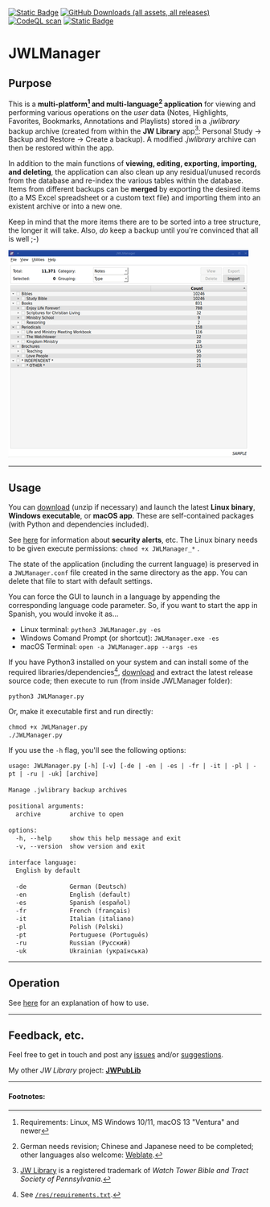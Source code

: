 [![Static Badge](https://img.shields.io/badge/mirror-orange?style=plastic&logo=gitlab&logoColor=orange&color=black)](https://gitlab.com/erykj/jwlmanager) [![GitHub Downloads (all assets, all releases)](https://img.shields.io/github/downloads/erykjj/jwlmanager/total?style=plastic)](https://github.com/erykjj/jwlmanager/releases/latest) [![CodeQL scan](https://img.shields.io/github/actions/workflow/status/erykjj/jwlmanager/github-code-scanning%2Fcodeql?style=plastic)](https://github.com/erykjj/jwlmanager/actions?query=workflow%3ACodeQL) [![Static Badge](https://img.shields.io/badge/releases-orange?style=plastic&logo=rss&logoColor=orange&color=black)](https://github.com/erykjj/jwlmanager/releases.atom)

# JWLManager

## Purpose

This is a **multi-platform[^#] and multi-language[^*] application** for viewing and performing various operations on the *user* data (Notes, Highlights, Favorites, Bookmarks, Annotations and Playlists) stored in a *.jwlibrary* backup archive (created from within the **JW Library** app[^1]: Personal Study → Backup and Restore → Create a backup). A modified *.jwlibrary* archive can then be restored within the app.

In addition to the main functions of **viewing, editing, exporting, importing, and deleting**, the application can also clean up any residual/unused records from the database and re-index the various tables within the database. Items from different backups can be **merged** by exporting the desired items (to a MS Excel spreadsheet or a custom text file) and importing them into an existent archive or into a new one.

Keep in mind that the more items there are to be sorted into a tree structure, the longer it will take. Also, *do* keep a backup until you're convinced that all is well ;-)

![preview](res/JWLManager.gif)

____
## Usage

You can [download](https://github.com/erykjj/jwlmanager/releases/latest) (unzip if necessary) and launch the latest **Linux binary**, **Windows executable**, or **macOS app**. These are self-contained packages (with Python and dependencies included).

See [here](https://github.com/erykjj/jwlmanager/blob/master/.github/SECURITY.md) for information about **security alerts**, etc. The Linux binary needs to be given execute permissions: `chmod +x JWLManager_*` .

The state of the application (including the current language) is preserved in a `JWLManager.conf` file created in the same directory as the app. You can delete that file to start with default settings.

You can force the GUI to launch in a language by appending the corresponding language code parameter. So, if you want to start the app in Spanish, you would invoke it as...
- Linux terminal: `python3 JWLManager.py -es`
- Windows Comand Prompt (or shortcut): `JWLManager.exe -es`
- macOS Terminal: `open -a JWLManager.app --args -es`

If you have Python3 installed on your system and can install some of the required libraries/dependencies[^2], [download](https://github.com/erykjj/jwlmanager/releases/latest) and extract the latest release source code; then execute to run (from inside JWLManager folder):

```
python3 JWLManager.py
```

Or, make it executable first and run directly:

```
chmod +x JWLManager.py
./JWLManager.py
```

If you use the `-h` flag, you'll see the following options:

```
usage: JWLManager.py [-h] [-v] [-de | -en | -es | -fr | -it | -pl | -pt | -ru | -uk] [archive]

Manage .jwlibrary backup archives

positional arguments:
  archive        archive to open

options:
  -h, --help     show this help message and exit
  -v, --version  show version and exit

interface language:
  English by default

  -de            German (Deutsch)
  -en            English (default)
  -es            Spanish (español)
  -fr            French (français)
  -it            Italian (italiano)
  -pl            Polish (Polski)
  -pt            Portuguese (Português)
  -ru            Russian (Pусский)
  -uk            Ukrainian (українська)
```
____
## Operation

See [here](res/HELP.md) for an explanation of how to use.

____
## Feedback, etc.

Feel free to get in touch and post any [issues](https://github.com/erykjj/jwlmanager/issues) and/or [suggestions](https://github.com/erykjj/jwlmanager/discussions).

My other *JW Library* project: [**JWPubLib**](https://github.com/erykjj/jwpublib)

____
#### Footnotes:
[^#]: Requirements: Linux, MS Windows 10/11, macOS 13 "Ventura" and newer
[^*]: German needs revision; Chinese and Japanese need to be completed; other languages also welcome: [Weblate](https://hosted.weblate.org/engage/jwlmanager/).
[^1]: [JW Library](https://www.jw.org/en/online-help/jw-library/) is a registered trademark of *Watch Tower Bible and Tract Society of Pennsylvania*.
[^2]: See [`/res/requirements.txt`](https://github.com/erykjj/jwlmanager/blob/master/res/requirements.txt).
